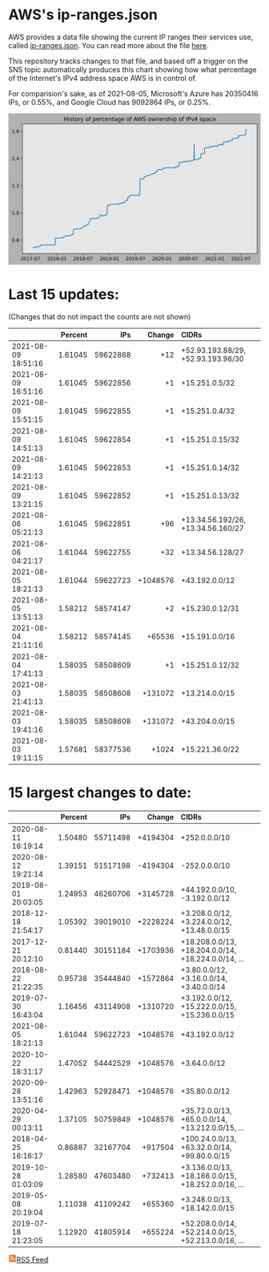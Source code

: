 # AWS's ip-ranges.json

AWS provides a data file showing the current IP ranges their
services use, called [ip-ranges.json](https://ip-ranges.amazonaws.com/ip-ranges.json).  You 
can read more about the file [here](https://docs.aws.amazon.com/general/latest/gr/aws-ip-ranges.html).

This repository tracks changes to that file, and based off a trigger on the SNS topic 
automatically produces this chart showing how what percentage of the Internet's IPv4 
address space AWS is in control of.

For comparision's sake, as of 2021-08-05, Microsoft's Azure has 20350416 IPs, or 0.55%, and Google Cloud has 9092864 IPs, or 0.25%.

![History of AWS](history_count.svg)

# Last 15 updates:

(Changes that do not impact the counts are not shown)

| | Percent | IPs | Change | CIDRs |
| :--- | ---: | ---: | ---: | :--- |
| 2021-08-09 18:51:16 | 1.61045 | 59622868 | +12 | +52.93.193.88/29, +52.93.193.96/30 |
| 2021-08-09 16:51:16 | 1.61045 | 59622856 | +1 | +15.251.0.5/32 |
| 2021-08-09 15:51:15 | 1.61045 | 59622855 | +1 | +15.251.0.4/32 |
| 2021-08-09 14:51:13 | 1.61045 | 59622854 | +1 | +15.251.0.15/32 |
| 2021-08-09 14:21:13 | 1.61045 | 59622853 | +1 | +15.251.0.14/32 |
| 2021-08-09 13:21:15 | 1.61045 | 59622852 | +1 | +15.251.0.13/32 |
| 2021-08-06 05:21:13 | 1.61045 | 59622851 | +96 | +13.34.56.192/26, +13.34.56.160/27 |
| 2021-08-06 04:21:17 | 1.61044 | 59622755 | +32 | +13.34.56.128/27 |
| 2021-08-05 18:21:13 | 1.61044 | 59622723 | +1048576 | +43.192.0.0/12 |
| 2021-08-05 13:51:13 | 1.58212 | 58574147 | +2 | +15.230.0.12/31 |
| 2021-08-04 21:11:16 | 1.58212 | 58574145 | +65536 | +15.191.0.0/16 |
| 2021-08-04 17:41:13 | 1.58035 | 58508609 | +1 | +15.251.0.12/32 |
| 2021-08-03 21:41:13 | 1.58035 | 58508608 | +131072 | +13.214.0.0/15 |
| 2021-08-03 19:41:16 | 1.58035 | 58508608 | +131072 | +43.204.0.0/15 |
| 2021-08-03 19:11:15 | 1.57681 | 58377536 | +1024 | +15.221.36.0/22 |


# 15 largest changes to date:

| | Percent | IPs | Change | CIDRs |
| :--- | ---: | ---: | ---: | :--- |
| 2020-08-11 16:19:14 | 1.50480 | 55711498 | +4194304 | +252.0.0.0/10 |
| 2020-08-12 19:21:14 | 1.39151 | 51517198 | -4194304 | -252.0.0.0/10 |
| 2019-08-01 20:03:05 | 1.24953 | 46260706 | +3145728 | +44.192.0.0/10, -3.192.0.0/12 |
| 2018-12-18 21:54:17 | 1.05392 | 39019010 | +2228224 | +3.208.0.0/12, +3.224.0.0/12, +13.48.0.0/15 |
| 2017-12-21 20:12:10 | 0.81440 | 30151184 | +1703936 | +18.208.0.0/13, +18.204.0.0/14, +18.224.0.0/14, ... |
| 2018-08-22 21:22:35 | 0.95738 | 35444840 | +1572864 | +3.80.0.0/12, +3.16.0.0/14, +3.40.0.0/14 |
| 2019-07-30 16:43:04 | 1.16456 | 43114908 | +1310720 | +3.192.0.0/12, +15.222.0.0/15, +15.236.0.0/15 |
| 2021-08-05 18:21:13 | 1.61044 | 59622723 | +1048576 | +43.192.0.0/12 |
| 2020-10-22 18:31:17 | 1.47052 | 54442529 | +1048576 | +3.64.0.0/12 |
| 2020-09-28 13:51:16 | 1.42963 | 52928471 | +1048576 | +35.80.0.0/12 |
| 2020-04-29 00:13:11 | 1.37105 | 50759849 | +1048576 | +35.72.0.0/13, +65.0.0.0/14, +13.212.0.0/15, ... |
| 2018-04-25 16:16:17 | 0.86887 | 32167704 | +917504 | +100.24.0.0/13, +63.32.0.0/14, +99.80.0.0/15 |
| 2019-10-28 01:03:09 | 1.28580 | 47603480 | +732413 | +3.136.0.0/13, +18.166.0.0/15, +18.252.0.0/16, ... |
| 2019-05-08 20:19:04 | 1.11038 | 41109242 | +655360 | +3.248.0.0/13, +18.142.0.0/15 |
| 2019-07-18 21:23:05 | 1.12920 | 41805914 | +655224 | +52.208.0.0/14, +52.214.0.0/15, +52.213.0.0/16, ... |


[![RSS Icon](rss-icon.png)RSS Feed](https://raw.githubusercontent.com/seligman/aws-ip-ranges/master/rss.xml)
